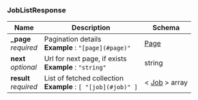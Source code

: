 
<a name="joblistresponse"></a>
### JobListResponse

|Name|Description|Schema|
|---|---|---|
|**_page**  <br>*required*|Pagination details  <br>**Example** : `"[page](#page)"`|[Page](Page.md#page)|
|**next**  <br>*optional*|Url for next page, if exists  <br>**Example** : `"string"`|string|
|**result**  <br>*required*|List of fetched collection  <br>**Example** : `[ "[job](#job)" ]`|< [Job](Job.md#job) > array|



